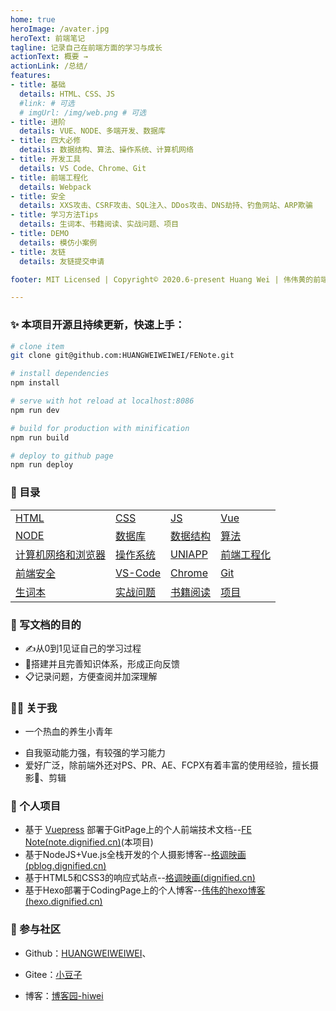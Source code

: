 ```yaml
---
home: true
heroImage: /avater.jpg
heroText: 前端笔记
tagline: 记录自己在前端方面的学习与成长
actionText: 概要 →
actionLink: /总结/
features:
- title: 基础
  details: HTML、CSS、JS
  #link: # 可选
  # imgUrl: /img/web.png # 可选
- title: 进阶
  details: VUE、NODE、多端开发、数据库
- title: 四大必修
  details: 数据结构、算法、操作系统、计算机网络
- title: 开发工具
  details: VS Code、Chrome、Git
- title: 前端工程化
  details: Webpack
- title: 安全
  details: XXS攻击、CSRF攻击、SQL注入、DDos攻击、DNS劫持、钓鱼网站、ARP欺骗
- title: 学习方法Tips
  details: 生词本、书籍阅读、实战问题、项目
- title: DEMO
  details: 模仿小案例
- title: 友链
  details: 友链提交申请

footer: MIT Licensed | Copyright© 2020.6-present Huang Wei | 伟伟黄的前端笔记 *:٩(๑´ᵕ`)۶:* | 赣ICP备20002284号-2

---
```


<!-- [HTML](../../01html相关/)  

[CSS](../../02css相关/)  

[JS](../../03js相关/)

[Vue](../../04vue/)

[NODE](../../05node/)

[数据库](../../06数据库/)

[数据结构](../../07数据结构/)

[算法](../../08算法/)

[计算机网络和浏览器](../../09计算机网络和浏览器/)

[操作系统](../../10操作系统/)

[UNIAPP](../../11UNIAPP/)

[前端工程化](../../12前端工程化/)

[前端安全](../../13前端安全/)

[VS-Code](../../14VS-Code/)

[Chrome](../../15Chrome/)

[Git](../../16Git/)

[生词本](../../17生词本/)

[实战问题](../../18实战问题/)

[书籍阅读](../../19书籍阅读/)

[项目](../../20项目/) -->


### :sparkles: 本项目开源且持续更新，快速上手：
```bash
# clone item
git clone git@github.com:HUANGWEIWEIWEI/FENote.git

# install dependencies
npm install 

# serve with hot reload at localhost:8086
npm run dev

# build for production with minification
npm run build

# deploy to github page
npm run deploy

```

### :herb: 目录
|||||
| --------- | -------- | ----- | -- |
| [HTML](../../01html相关/)  |[CSS](../../02css相关/)  | [JS](../../03js相关/)|[Vue](../../04vue/)|
| [NODE](../../05node/)  | [数据库](../../06数据库/)    |  [数据结构](../../07数据结构/) |[算法](../../08算法/) |
| [计算机网络和浏览器](../../09计算机网络和浏览器/) |[操作系统](../../10操作系统/)| [UNIAPP](../../11UNIAPP/)|[前端工程化](../../12前端工程化/) |
|[前端安全](../../13前端安全/)|[VS-Code](../../14VS-Code/) | [Chrome](../../15Chrome/)|[Git](../../16Git/)|
| [生词本](../../17生词本/)          |[实战问题](../../18实战问题/)          |[书籍阅读](../../19书籍阅读/)       |[项目](../../20项目/)    |

### :dart: 写文档的目的
* :writing_hand:从0到1见证自己的学习过程
* :1st_place_medal:搭建并且完善知识体系，形成正向反馈
* :clipboard:记录问题，方便查阅并加深理解

### :raising_hand_man: 关于我

<!-- - 2020届软件工程专业毕业生 -->
- 一个热血的养生小青年
<!-- - 求职意向：前端开发工程师 -->
- 自我驱动能力强，有较强的学习能力
- 爱好广泛，除前端外还对PS、PR、AE、FCPX有着丰富的使用经验，擅长摄影:camera_flash:、剪辑

### :green_book: 个人项目
* 基于 [Vuepress](https://www.vuepress.cn/) 部署于GitPage上的个人前端技术文档--[FE Note(note.dignified.cn)](https://note.dignified.cn)(本项目)
* 基于NodeJS+Vue.js全栈开发的个人摄影博客--[格调映画(pblog.dignified.cn)](https://pblog.dignified.cn)
* 基于HTML5和CSS3的响应式站点--[格调映画(dignified.cn)](https://dignified.cn)
* 基于Hexo部署于CodingPage上的个人博客--[伟伟的hexo博客(hexo.dignified.cn)](https://hexo.dignified.cn)

### :beer: 参与社区

- Github：[HUANGWEIWEIWEI](https://github.com/HUANGWEIWEIWEI)、

- Gitee：[小豆子](https://gitee.com/hello_hww)

- 博客：[博客园-hiwei](https://www.cnblogs.com/hiwei/)

